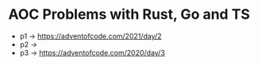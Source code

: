 # AOC Problems with Rust, Go and TS

- p1 -> https://adventofcode.com/2021/day/2
- p2 ->
- p3 -> https://adventofcode.com/2020/day/3
